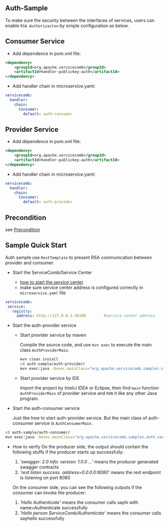## Auth-Sample

To make sure the security between the interfaces of services, users can enable `RSA Authorizaiton` by simple configuration as below.

## Consumer Service

* Add dependence in pom.xml file:

```xml
<dependency>
    <groupId>org.apache.servicecomb</groupId>
    <artifactId>handler-publickey-auth</artifactId>
</dependency>
```

* Add handler chain in microservice.yaml:

```yaml
servicecomb:
  handler:
    chain:
      Consumer:
        default: auth-consumer
```

## Provider Service

* Add dependence in pom.xml file:

```xml
<dependency>
    <groupId>org.apache.servicecomb</groupId>
    <artifactId>handler-publickey-auth</artifactId>
</dependency>
```

* Add handler chain in microservice.yaml:

```yaml
servicecomb:
  handler:
    chain:
      Consumer:
        default: auth-provider
```
## Precondition
see [Precondition](../../README.md)

## Sample Quick Start

Auth sample use `RestTemplate` to present RSA communication between provider and consumer.

* Start the ServiceComb/Service Center

   - [how to start the service center](http://servicecomb.apache.org/docs/products/service-center/install/)
   - make sure service center address is configured correctly in `microservice.yaml` file

```yaml
servicecomb:
 service:
   registry:
     address: http://127.0.0.1:30100		#service center address
```

* Start the auth-provider service

   - Start provider service by maven

     Compile the source code, and use `mvn exec` to execute the main class `AuthProviderMain`.

     ```bash
     mvn clean install
     cd auth-sample/auth-provider/
     mvn exec:java -Dexec.mainClass="org.apache.servicecomb.samples.auth.provider.AuthProviderMain"
     ```

   - Start provider service by IDE

     Import the project by InteliJ IDEA or Eclipse, then find `main` function `AuthProviderMain` of provider service and `RUN` it like any other Java program.

* Start the auth-consumer service

   Just like how to start auth-provider service. But the main class of auth-consumer service is `AuthConsumerMain`. 

```bash
cd auth-sample/auth-consumer/
mvn exec:java -Dexec.mainClass="org.apache.servicecomb.samples.auth.consumer.AuthConsumerMain"
```

* How to verify
   On the producer side, the output should contain the following stuffs if the producer starts up successfully:
   1. *'swagger: 2.0 info: version: 1.0.0 ...'* means the producer generated swagger contracts
   2. *'rest listen success. address=0.0.0.0:8080'* means the rest endpoint is listening on port 8080
   
   On the consumer side, you can see the following outputs if the consumer can invoke the producer:
   1. *'Hello Authenticate'* means the consumer calls sayhi with name=Authenticate successfully
   2. *'Hello person ServiceComb/Authenticate'* means the consumer calls sayhello successfully

